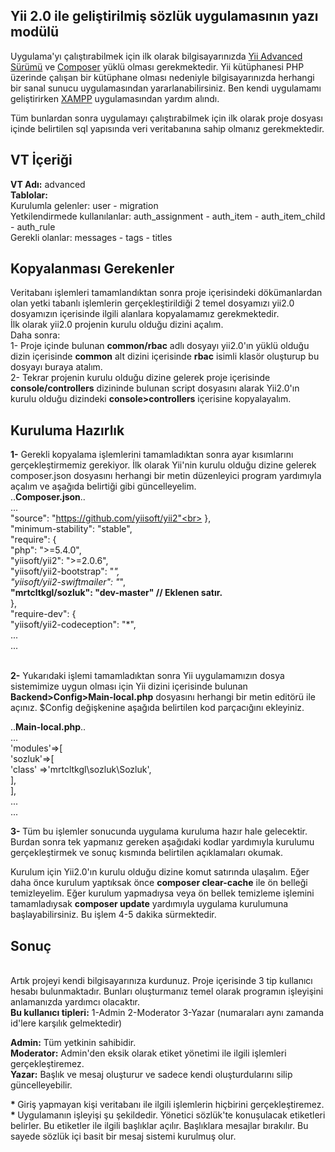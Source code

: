 Yii 2.0 ile geliştirilmiş sözlük uygulamasının yazı modülü
----------------------------------------------------------

Uygulama'yı çalıştırabilmek için ilk olarak bilgisayarınızda [Yii Advanced Sürümü](https://github.com/yiisoft/yii2-app-advanced/blob/master/docs/guide/README.md) ve [Composer](https://getcomposer.org/download/) yüklü olması gerekmektedir. Yii kütüphanesi PHP üzerinde çalışan bir kütüphane olması nedeniyle bilgisayarınızda herhangi bir sanal sunucu uygulamasından yararlanabilirsiniz. Ben kendi uygulamamı geliştirirken [XAMPP](https://www.apachefriends.org/tr/download.html) uygulamasından yardım alındı.

Tüm bunlardan sonra uygulamayı çalıştırabilmek için ilk olarak proje dosyası içinde belirtilen sql yapısında veri veritabanına sahip olmanız gerekmektedir.

VT İçeriği
----------
<b>VT Adı:</b> advanced</br>
<b>Tablolar:</b></br>
	Kurulumla gelenler: user - migration</br>
	Yetkilendirmede kullanılanlar: auth_assignment - auth_item - auth_item_child - auth_rule</br>
	Gerekli olanlar: messages - tags - titles</br>
	
Kopyalanması Gerekenler
-----------------------
Veritabanı işlemleri tamamlandıktan sonra proje içerisindeki dökümanlardan olan yetki tabanlı işlemlerin gerçekleştirildiği 2 temel dosyamızı yii2.0 dosyamızın içerisinde ilgili alanlara kopyalamamız gerekmektedir.<br>
İlk olarak yii2.0 projenin kurulu olduğu dizini açalım.<br>
Daha sonra:<br>
1- Proje içinde bulunan <b>common/rbac</b> adlı dosyayı yii2.0'ın yüklü olduğu dizin içerisinde <b>common</b> alt dizini içerisinde <b>rbac</b> isimli klasör oluşturup bu dosyayı buraya atalım.<br>
2- Tekrar projenin kurulu olduğu dizine gelerek proje içerisinde <b>console/controllers</b> dizininde bulunan script dosyasını alarak Yii2.0'ın kurulu olduğu dizindeki <b>console>controllers</b> içerisine kopyalayalım.
	
Kuruluma Hazırlık
-----------------
<b>1-</b> Gerekli kopyalama işlemlerini tamamladıktan sonra ayar kısımlarını gerçekleştirmemiz gerekiyor. İlk olarak Yii'nin kurulu olduğu dizine gelerek composer.json dosyasını herhangi bir metin düzenleyici program yardımıyla açalım ve aşağıda belirtiği gibi güncelleyelim. <br>
..<b>Composer.json</b>..<br>
...<br>
"source": "https://github.com/yiisoft/yii2"<br>
    },<br>
    "minimum-stability": "stable",<br>
    "require": {<br>
        "php": ">=5.4.0",<br>
        "yiisoft/yii2": ">=2.0.6",<br>
        "yiisoft/yii2-bootstrap": "*",<br>
        "yiisoft/yii2-swiftmailer": "*",<br>
		<b>"mrtcltkgl/sozluk": "dev-master" // Eklenen satır.</b><br>
    },<br>
    "require-dev": {<br>
        "yiisoft/yii2-codeception": "*",<br>
...<br>
...<br><br>

<b>2-</b> Yukarıdaki işlemi tamamladıktan sonra Yii uygulamamızın dosya sistemimize uygun olması için Yii dizini içerisinde bulunan <b>Backend>Config>Main-local.php</b> dosyasını herhangi bir metin editörü ile açınız. $Config değişkenine aşağıda belirtilen kod parçacığını ekleyiniz.<br>

..<b>Main-local.php</b>..<br>
...<br>
	'modules'=>[<br>
		'sozluk'=>[<br>
			'class' =>'mrtcltkgl\sozluk\Sozluk',<br>
		],	<br>
	],<br>
...<br>
...<br>

<b>3- </b> Tüm bu işlemler sonucunda uygulama kuruluma hazır hale gelecektir. Burdan sonra tek yapmanız gereken aşağıdaki kodlar yardımıyla kurulumu gerçekleştirmek ve sonuç kısmında belirtilen açıklamaları okumak.<br>

Kurulum için Yii2.0'ın kurulu olduğu dizine komut satırında ulaşalım. Eğer daha önce kurulum yaptıksak önce <b>composer clear-cache</b> ile ön belleği temizleyelim. Eğer kurulum yapmadıysa veya ön bellek temizleme işlemini tamamladıysak <b>composer update</b> yardımıyla uygulama kurulumuna başlayabilirsiniz. Bu işlem 4-5 dakika sürmektedir.<br>

Sonuç
-----

<br>Artık projeyi kendi bilgisayarınıza kurdunuz. Proje içerisinde 3 tip kullanıcı hesabı bulunmaktadır. Bunları oluşturmanız temel olarak programın işleyişini anlamanızda yardımcı olacaktır.<br>
<b>Bu kullanıcı tipleri:</b> 1-Admin 2-Moderator 3-Yazar (numaraları aynı zamanda id'lere karşılık gelmektedir)<br>

<b>Admin:</b> Tüm yetkinin sahibidir.<br>
<b>Moderator:</b> Admin'den eksik olarak etiket yönetimi ile ilgili işlemleri gerçekleştiremez.<br>
<b>Yazar:</b> Başlık ve mesaj oluşturur ve sadece kendi oluşturdularını silip güncelleyebilir.<br>

<b>* </b>Giriş yapmayan kişi veritabanı ile ilgili işlemlerin hiçbirini gerçekleştiremez.<br>
<b>* </b>Uygulamanın işleyişi şu şekildedir. Yönetici sözlük'te konuşulacak etiketleri belirler. Bu etiketler ile ilgili başlıklar açılır. Başlıklara mesajlar bırakılır. Bu sayede sözlük içi basit bir mesaj sistemi kurulmuş olur.




